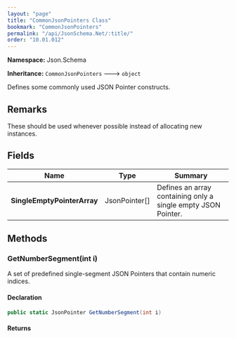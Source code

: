 ```yaml
---
layout: "page"
title: "CommonJsonPointers Class"
bookmark: "CommonJsonPointers"
permalink: "/api/JsonSchema.Net/:title/"
order: "10.01.012"
---
```

**Namespace:** Json.Schema

**Inheritance:**
`CommonJsonPointers`
 🡒 
`object`

Defines some commonly used JSON Pointer constructs.

## Remarks

These should be used whenever possible instead of allocating new instances.

## Fields

| Name | Type | Summary |
|---|---|---|
| **SingleEmptyPointerArray** | JsonPointer[] | Defines an array containing only a single empty JSON Pointer. |

## Methods

### GetNumberSegment(int i)

A set of predefined single-segment JSON Pointers that contain numeric indices.

#### Declaration

```c#
public static JsonPointer GetNumberSegment(int i)
```


#### Returns



